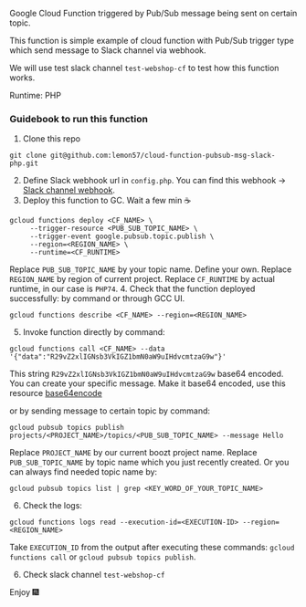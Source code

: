 Google Cloud Function triggered by Pub/Sub message being sent on certain topic.

This function is simple example of cloud function with Pub/Sub trigger type which send message to Slack channel via webhook. 

We will use test slack channel `test-webshop-cf` to test how this function works.

Runtime: PHP

### Guidebook to run this function
1. Clone this repo
```
git clone git@github.com:lemon57/cloud-function-pubsub-msg-slack-php.git
```
2. Define Slack webhook url in `config.php`. You can find this webhook -> [Slack channel webhook](https://api.slack.com/apps/A03FHHA7URG/incoming-webhooks?).
3. Deploy this function to GC. Wait a few min ☕
```
gcloud functions deploy <CF_NAME> \
     --trigger-resource <PUB_SUB_TOPIC_NAME> \
     --trigger-event google.pubsub.topic.publish \
     --region=<REGION_NAME> \
     --runtime=<CF_RUNTIME>
```
Replace `PUB_SUB_TOPIC_NAME` by your topic name. Define your own.
Replace `REGION_NAME` by region of current project.
Replace `CF_RUNTIME` by actual runtime, in our case is `PHP74`.
4. Check that the function deployed successfully: by command or through GCC UI.
```
gcloud functions describe <CF_NAME> --region=<REGION_NAME>
```
5. Invoke function directly by command:
```
gcloud functions call <CF_NAME> --data '{"data":"R29vZ2xlIGNsb3VkIGZ1bmN0aW9uIHdvcmtzaG9w"}'
```
This string `R29vZ2xlIGNsb3VkIGZ1bmN0aW9uIHdvcmtzaG9w` base64 encoded. You can create your specific message. Make it base64 encoded, use this resource [base64encode](https://www.base64encode.org/)

or by sending message to certain topic by command:
```
gcloud pubsub topics publish projects/<PROJECT_NAME>/topics/<PUB_SUB_TOPIC_NAME> --message Hello
```
Replace `PROJECT_NAME` by our current boozt project name.
Replace `PUB_SUB_TOPIC_NAME` by topic name which you just recently created. Or you can always find needed topic name by:
```
gcloud pubsub topics list | grep <KEY_WORD_OF_YOUR_TOPIC_NAME>
```

6. Check the logs:
```
gcloud functions logs read --execution-id=<EXECUTION-ID> --region=<REGION_NAME>
```
Take `EXECUTION_ID` from the output after executing these commands: `gcloud functions call` or `gcloud pubsub topics publish`.

6. Check slack channel `test-webshop-cf`

Enjoy 🎆